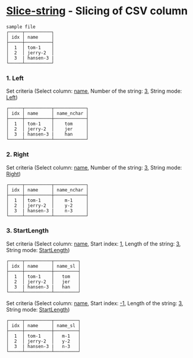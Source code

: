 # [Slice-string](../src-tauri/src/lib/cmd/string/slice.rs) - Slicing of CSV column

```
sample file
┌─────┬──────────┐
│ idx │ name     │
├─────┼──────────┤
│  1  │ tom-1    │
│  2  │ jerry-2  │
│  3  | hansen-3 |
└─────┴──────────┘
```


### 1. Left
Set criteria (Select column: <u>name</u>, Number of the string: <u>3</u>, String mode: <u>Left</u>)
```
┌─────┬──────────┬────────────┐
│ idx │ name     │ name_nchar │
├─────┼──────────┼────────────┤
│  1  │ tom-1    │    tom     │
│  2  │ jerry-2  │    jer     │
│  3  | hansen-3 |    han     │
└─────┴──────────┴────────────┘
```


### 2. Right
Set criteria (Select column: <u>name</u>, Number of the string: <u>3</u>, String mode: <u>Right</u>)
```
┌─────┬──────────┬────────────┐
│ idx │ name     │ name_nchar │
├─────┼──────────┼────────────┤
│  1  │ tom-1    │    m-1     │
│  2  │ jerry-2  │    y-2     │
│  3  | hansen-3 |    n-3     │
└─────┴──────────┴────────────┘
```


### 3. StartLength
Set criteria (Select column: <u>name</u>, Start index: <u>1</u>, Length of the string: <u>3</u>, String mode: <u>StartLength</u>)
```
┌─────┬──────────┬─────────┐
│ idx │ name     │ name_sl │
├─────┼──────────┼─────────┤
│  1  │ tom-1    │   tom   │
│  2  │ jerry-2  │   jer   │
│  3  | hansen-3 |   han   │
└─────┴──────────┴─────────┘
```

Set criteria (Select column: <u>name</u>, Start index: <u>-1</u>, Length of the string: <u>3</u>, String mode: <u>StartLength</u>)
```
┌─────┬──────────┬─────────┐
│ idx │ name     │ name_sl │
├─────┼──────────┼─────────┤
│  1  │ tom-1    │   m-1   │
│  2  │ jerry-2  │   y-2   │
│  3  | hansen-3 |   n-3   │
└─────┴──────────┴─────────┘
```